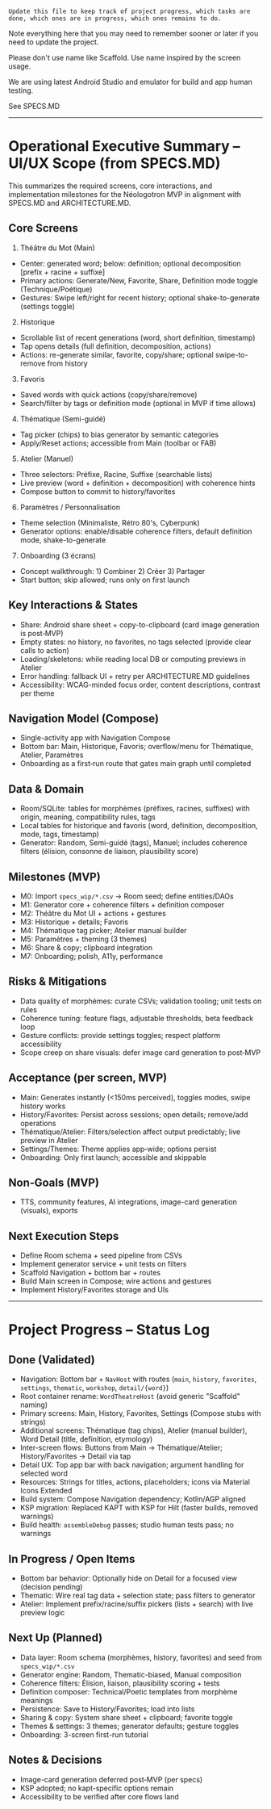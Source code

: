                                                                                 Update this file to keep track of project progress, which tasks are done, which ones are in progress, which ones remains to do.
Note everything here that you may need to remember sooner or later if you need to update the project.

Please don't use name like Scaffold. Use name inspired by the screen usage.

We are using latest Android Studio and emulator for build and app human testing.

See SPECS.MD

---

# Operational Executive Summary – UI/UX Scope (from SPECS.MD)

This summarizes the required screens, core interactions, and implementation milestones for the Néologotron MVP in alignment with SPECS.MD and ARCHITECTURE.MD.

## Core Screens

1) Théâtre du Mot (Main)
- Center: generated word; below: definition; optional decomposition [prefix + racine + suffixe]
- Primary actions: Generate/New, Favorite, Share, Definition mode toggle (Technique/Poétique)
- Gestures: Swipe left/right for recent history; optional shake-to-generate (settings toggle)

2) Historique
- Scrollable list of recent generations (word, short definition, timestamp)
- Tap opens details (full definition, decomposition, actions)
- Actions: re-generate similar, favorite, copy/share; optional swipe-to-remove from history

3) Favoris
- Saved words with quick actions (copy/share/remove)
- Search/filter by tags or definition mode (optional in MVP if time allows)

4) Thématique (Semi-guidé)
- Tag picker (chips) to bias generator by semantic categories
- Apply/Reset actions; accessible from Main (toolbar or FAB)

5) Atelier (Manuel)
- Three selectors: Préfixe, Racine, Suffixe (searchable lists)
- Live preview (word + definition + decomposition) with coherence hints
- Compose button to commit to history/favorites

6) Paramètres / Personnalisation
- Theme selection (Minimaliste, Rétro 80's, Cyberpunk)
- Generator options: enable/disable coherence filters, default definition mode, shake-to-generate

7) Onboarding (3 écrans)
- Concept walkthrough: 1) Combiner 2) Créer 3) Partager
- Start button; skip allowed; runs only on first launch

## Key Interactions & States
- Share: Android share sheet + copy-to-clipboard (card image generation is post‑MVP)
- Empty states: no history, no favorites, no tags selected (provide clear calls to action)
- Loading/skeletons: while reading local DB or computing previews in Atelier
- Error handling: fallback UI + retry per ARCHITECTURE.MD guidelines
- Accessibility: WCAG-minded focus order, content descriptions, contrast per theme

## Navigation Model (Compose)
- Single-activity app with Navigation Compose
- Bottom bar: Main, Historique, Favoris; overflow/menu for Thématique, Atelier, Paramètres
- Onboarding as a first‑run route that gates main graph until completed

## Data & Domain
- Room/SQLite: tables for morphèmes (préfixes, racines, suffixes) with origin, meaning, compatibility rules, tags
- Local tables for historique and favoris (word, definition, decomposition, mode, tags, timestamp)
- Generator: Random, Semi-guidé (tags), Manuel; includes coherence filters (élision, consonne de liaison, plausibility score)

## Milestones (MVP)
- M0: Import `specs_wip/*.csv` → Room seed; define entities/DAOs
- M1: Generator core + coherence filters + definition composer
- M2: Théâtre du Mot UI + actions + gestures
- M3: Historique + details; Favoris
- M4: Thématique tag picker; Atelier manual builder
- M5: Paramètres + theming (3 themes)
- M6: Share & copy; clipboard integration
- M7: Onboarding; polish, A11y, performance

## Risks & Mitigations
- Data quality of morphèmes: curate CSVs; validation tooling; unit tests on rules
- Coherence tuning: feature flags, adjustable thresholds, beta feedback loop
- Gesture conflicts: provide settings toggles; respect platform accessibility
- Scope creep on share visuals: defer image card generation to post‑MVP

## Acceptance (per screen, MVP)
- Main: Generates instantly (<150ms perceived), toggles modes, swipe history works
- History/Favorites: Persist across sessions; open details; remove/add operations
- Thématique/Atelier: Filters/selection affect output predictably; live preview in Atelier
- Settings/Themes: Theme applies app‑wide; options persist
- Onboarding: Only first launch; accessible and skippable

## Non‑Goals (MVP)
- TTS, community features, AI integrations, image-card generation (visuals), exports

## Next Execution Steps
- Define Room schema + seed pipeline from CSVs
- Implement generator service + unit tests on filters
- Scaffold Navigation + bottom bar + routes
- Build Main screen in Compose; wire actions and gestures
- Implement History/Favorites storage and UIs

---

# Project Progress – Status Log

## Done (Validated)
- Navigation: Bottom bar + `NavHost` with routes (`main`, `history`, `favorites`, `settings`, `thematic`, `workshop`, `detail/{word}`)
- Root container rename: `WordTheatreHost` (avoid generic "Scaffold" naming)
- Primary screens: Main, History, Favorites, Settings (Compose stubs with strings)
- Additional screens: Thématique (tag chips), Atelier (manual builder), Word Detail (title, definition, etymology)
- Inter-screen flows: Buttons from Main → Thématique/Atelier; History/Favorites → Detail via tap
- Detail UX: Top app bar with back navigation; argument handling for selected word
- Resources: Strings for titles, actions, placeholders; icons via Material Icons Extended
- Build system: Compose Navigation dependency; Kotlin/AGP aligned
- KSP migration: Replaced KAPT with KSP for Hilt (faster builds, removed warnings)
- Build health: `assembleDebug` passes; studio human tests pass; no warnings

## In Progress / Open Items
- Bottom bar behavior: Optionally hide on Detail for a focused view (decision pending)
- Thematic: Wire real tag data + selection state; pass filters to generator
- Atelier: Implement prefix/racine/suffix pickers (lists + search) with live preview logic

## Next Up (Planned)
- Data layer: Room schema (morphèmes, history, favorites) and seed from `specs_wip/*.csv`
- Generator engine: Random, Thematic-biased, Manual composition
- Coherence filters: Élision, liaison, plausibility scoring + tests
- Definition composer: Technical/Poetic templates from morphème meanings
- Persistence: Save to History/Favorites; load into lists
- Sharing & copy: System share sheet + clipboard; favorite toggle
- Themes & settings: 3 themes; generator defaults; gesture toggles
- Onboarding: 3-screen first-run tutorial

## Notes & Decisions
- Image-card generation deferred post‑MVP (per specs)
- KSP adopted; no kapt-specific options remain
- Accessibility to be verified after core flows land
